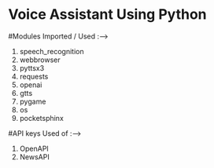 # Voice Assistant Using Python

#Modules Imported / Used :-->
1. speech_recognition
2. webbrowser
3. pyttsx3
4. requests
5. openai
6. gtts
7. pygame
8. os
9. pocketsphinx

#API keys Used of :-->   
1. OpenAPI
2. NewsAPI
